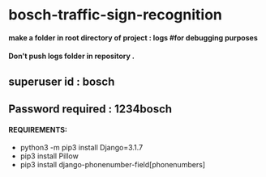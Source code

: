 # bosch-traffic-sign-recognition



#### make a folder in root directory of project : logs #for debugging purposes
#### Don't push logs folder in repository .

## superuser id : bosch

## Password required : 1234bosch

#### REQUIREMENTS:
* python3 -m pip3 install Django=3.1.7
* pip3 install Pillow
* pip3 install django-phonenumber-field[phonenumbers]




